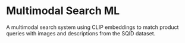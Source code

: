 # Multimodal Search ML

A multimodal search system using CLIP embeddings to match product queries with images and descriptions from the SQID dataset.
